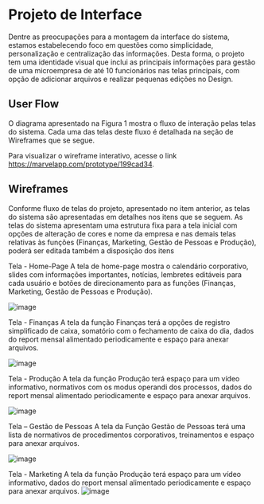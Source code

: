 
# Projeto de Interface

Dentre as preocupações para a montagem da interface do sistema, estamos estabelecendo foco em questões como simplicidade, personalização e centralização das informações. Desta forma, o projeto tem uma identidade visual que inclui as principais informações para gestão de uma microempresa de até 10 funcionários nas telas principais, com opção de adicionar arquivos e realizar pequenas edições no Design.

## User Flow

O diagrama apresentado na Figura 1 mostra o fluxo de interação pelas telas do sistema. Cada uma das telas deste fluxo é detalhada na seção de Wireframes que se segue. 



Para visualizar o wireframe interativo, acesse o link https://marvelapp.com/prototype/199cad34.



## Wireframes

Conforme fluxo de telas do projeto, apresentado no item anterior, as telas do sistema são apresentadas em detalhes nos itens que se seguem. As telas do sistema apresentam uma estrutura fixa para a tela inicial com opções de alteração de cores e nome da empresa e nas demais telas relativas às funções (Finanças, Marketing, Gestão de Pessoas e Produção), poderá ser editada também a disposição dos itens



Tela - Home-Page
A tela de home-page mostra o calendário corporativo, slides com informações importantes, notícias, lembretes editáveis para cada usuário e botões de direcionamento para as funções (Finanças, Marketing, Gestão de Pessoas e Produção).

![image](https://github.com/ICEI-PUC-Minas-PMV-ADS/pmv-ads-2023-1-e1-proj-web-t18-time2-proj-intranet/assets/128554958/aac4c142-0854-4115-b0df-d6f7b01fd63d)


Tela - Finanças
A tela da função Finanças terá a opções de registro simplificado de caixa, somatório com o fechamento de caixa do dia, dados do report mensal alimentado periodicamente e espaço para anexar arquivos. 

![image](https://github.com/ICEI-PUC-Minas-PMV-ADS/pmv-ads-2023-1-e1-proj-web-t18-time2-proj-intranet/assets/128554958/f052534f-f847-4e81-b729-76a650f9347f)


Tela - Produção
A tela da função Produção terá espaço para um vídeo informativo, normativos com os modus operandi dos processos, dados do report mensal alimentado periodicamente e espaço para anexar arquivos.

![image](https://github.com/ICEI-PUC-Minas-PMV-ADS/pmv-ads-2023-1-e1-proj-web-t18-time2-proj-intranet/assets/128554958/d1ad71c9-5bd3-4e64-8474-52788c130753)

Tela – Gestão de Pessoas
A tela da Função Gestão de Pessoas terá uma lista de normativos de procedimentos corporativos, treinamentos e espaço para anexar arquivos.

![image](https://github.com/ICEI-PUC-Minas-PMV-ADS/pmv-ads-2023-1-e1-proj-web-t18-time2-proj-intranet/assets/128554958/ab88e413-ef9d-4573-8c0a-597ceeb5c855)


Tela - Marketing
A tela da função Produção terá espaço para um vídeo informativo, dados do report mensal alimentado periodicamente e espaço para anexar arquivos.
![image](https://github.com/ICEI-PUC-Minas-PMV-ADS/pmv-ads-2023-1-e1-proj-web-t18-time2-proj-intranet/assets/128554958/b43cc180-70c8-415c-bb9e-3b84e089b391)


